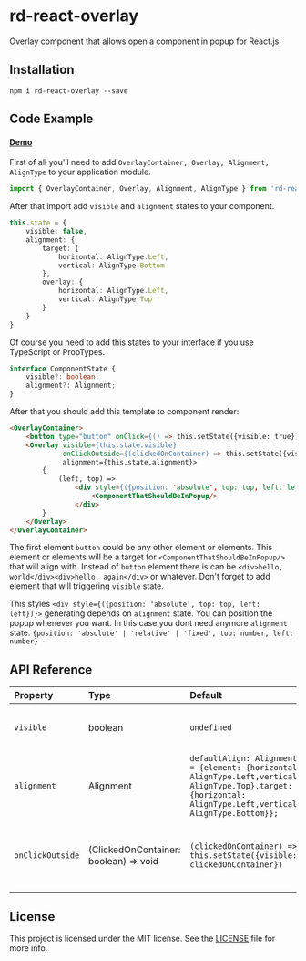 # rd-react-overlay

Overlay component that allows open a component in popup for React.js.

## Installation

````shell
npm i rd-react-overlay --save
````

## Code Example

#### [Demo](https://rd-dev-ukraine.github.io/angular-io-overlay/)

First of all you'll need to add `OverlayContainer, Overlay, Alignment, AlignType` to your application module.

```typescript
import { OverlayContainer, Overlay, Alignment, AlignType } from 'rd-react-overlay';
```

After that import add `visible` and `alignment` states to your component. 

```typescript
this.state = {
    visible: false,
    alignment: {
        target: {
            horizontal: AlignType.Left,
            vertical: AlignType.Bottom
        },
        overlay: {
            horizontal: AlignType.Left,
            vertical: AlignType.Top
        }
    }
}
```

Of course you need to add this states to your interface if you use TypeScript or PropTypes.

```typescript
interface ComponentState {
    visible?: boolean;
    alignment?: Alignment;
}
```

After that you should add this template to component render:

```html
<OverlayContainer>
    <button type="button" onClick={() => this.setState({visible: true})}>Open popup</button>
    <Overlay visible={this.state.visible}
             onClickOutside={(clickedOnContainer) => this.setState({visible: clickedOnContainer})}
             alignment={this.state.alignment}>
        {
            (left, top) =>
                <div style={({position: 'absolute', top: top, left: left})}>
                    <ComponentThatShouldBeInPopup/>
                </div>
        }
    </Overlay>
</OverlayContainer>
```

The first element `button` could be any other element or elements. This element or elements will be a target for `<ComponentThatShouldBeInPopup/>` that will align with.
Instead of `button` element there is can be `<div>hello, world</div><div>hello, again</div>` or whatever. Don't forget to add element that will triggering `visible` state.

This styles `<div style={({position: 'absolute', top: top, left: left})}>` generating depends on `alignment` state. You can position the popup whenever you want. In this case you dont need anymore `alignment` state.
`{position: 'absolute' | 'relative' | 'fixed', top: number, left: number}`

## API Reference

|Property        |Type                                 |Default                                                               |Description                                         |
| :------------- | :---------------------------------- | :------------------------------------------------------------------- | :------------------------------------------------- |
|`visible`       |boolean                              |`undefined`                                                           |Visible state for content in the <Overlay></Overlay>|
|`alignment`     |Alignment                            |`defaultAlign: Alignment = {element: {horizontal: AlignType.Left,vertical: AlignType.Top},target: {horizontal: AlignType.Left,vertical: AlignType.Bottom}};`|Align popup with |
|`onClickOutside`|(ClickedOnContainer: boolean) => void|`(clickedOnContainer) => this.setState({visible: clickedOnContainer})`|Close popup if clicked out of popup and container.  |


## License

This project is licensed under the MIT license. See the [LICENSE](https://github.com/rd-dev-ukraine/rd-react-overlay/blob/master/LICENSE) file for more info.
